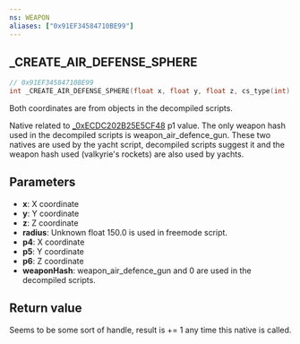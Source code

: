 ```yaml
---
ns: WEAPON
aliases: ["0x91EF34584710BE99"]
---
```

## _CREATE_AIR_DEFENSE_SPHERE

```c
// 0x91EF34584710BE99
int _CREATE_AIR_DEFENSE_SPHERE(float x, float y, float z, cs_type(int) float radius, float p4, float p5, float p6, Hash weaponHash);
```

Both coordinates are from objects in the decompiled scripts.

Native related to [_0xECDC202B25E5CF48](#_0xECDC202B25E5CF48) p1 value. The only weapon hash used in the decompiled scripts is weapon_air_defence_gun. These two natives are used by the yacht script, decompiled scripts suggest it and the weapon hash used (valkyrie's rockets) are also used by yachts.

## Parameters
* **x**: X coordinate
* **y**: Y coordinate
* **z**: Z coordinate
* **radius**: Unknown float 150.0 is used in freemode script.
* **p4**: X coordinate
* **p5**: Y coordinate
* **p6**: Z coordinate
* **weaponHash**: weapon_air_defence_gun and 0 are used in the decompiled scripts.

## Return value
Seems to be some sort of handle, result is += 1 any time this native is called.
